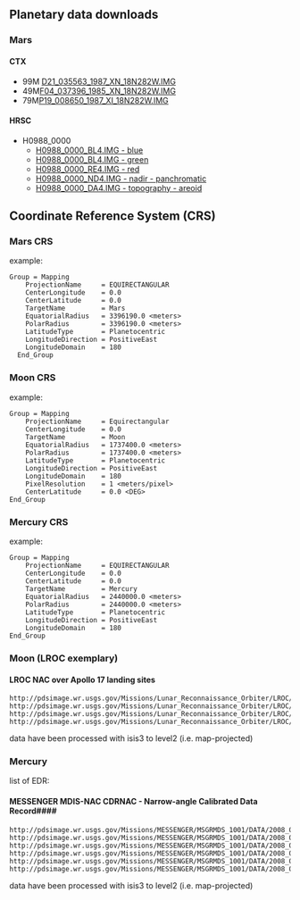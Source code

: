 ## Planetary data downloads

### Mars

#### CTX

* 99M [ D21_035563_1987_XN_18N282W.IMG](http://pds-imaging.jpl.nasa.gov/data/mro/mars_reconnaissance_orbiter/ctx/mrox_2008/data/D21_035563_1987_XN_18N282W.IMG)
* 49M[F04_037396_1985_XN_18N282W.IMG](http://pds-imaging.jpl.nasa.gov/data/mro/mars_reconnaissance_orbiter/ctx/mrox_2213/data/F04_037396_1985_XN_18N282W.IMG)
* 79M[P19_008650_1987_XI_18N282W.IMG](http://pds-imaging.jpl.nasa.gov/data/mro/mars_reconnaissance_orbiter/ctx/mrox_0589/data/P19_008650_1987_XI_18N282W.IMG)

#### HRSC

* H0988_0000
  * [H0988_0000_BL4.IMG - blue](http://pds-geosciences.wustl.edu/mex/mex-m-hrsc-5-refdr-dtm-v1/mexhrs_2001/data/0988/h0988_0000_bl4.img)
  * [H0988_0000_BL4.IMG - green](http://pds-geosciences.wustl.edu/mex/mex-m-hrsc-5-refdr-dtm-v1/mexhrs_2001/data/0988/h0988_0000_gr4.img)
  * [H0988_0000_RE4.IMG - red](http://pds-geosciences.wustl.edu/mex/mex-m-hrsc-5-refdr-dtm-v1/mexhrs_2001/data/0988/h0988_0000_re4.img)
  * [H0988_0000_ND4.IMG - nadir  - panchromatic](http://pds-geosciences.wustl.edu/mex/mex-m-hrsc-5-refdr-dtm-v1/mexhrs_2001/data/0988/h0988_0000_nd4.img)
  * [H0988_0000_DA4.IMG - topography  - areoid](http://pds-geosciences.wustl.edu/mex/mex-m-hrsc-5-refdr-dtm-v1/mexhrs_2001/data/0988/h0988_0000_da4.img)

## Coordinate Reference System (CRS)

### Mars CRS

example:

```
Group = Mapping
    ProjectionName     = EQUIRECTANGULAR
    CenterLongitude    = 0.0
    CenterLatitude     = 0.0
    TargetName         = Mars
    EquatorialRadius   = 3396190.0 <meters>
    PolarRadius        = 3396190.0 <meters>
    LatitudeType       = Planetocentric
    LongitudeDirection = PositiveEast
    LongitudeDomain    = 180
  End_Group
```

### Moon CRS

example:

```
Group = Mapping
    ProjectionName     = Equirectangular
    CenterLongitude    = 0.0
    TargetName         = Moon
    EquatorialRadius   = 1737400.0 <meters>
    PolarRadius        = 1737400.0 <meters>
    LatitudeType       = Planetocentric
    LongitudeDirection = PositiveEast
    LongitudeDomain    = 180
    PixelResolution    = 1 <meters/pixel>
    CenterLatitude     = 0.0 <DEG>
End_Group
```

### Mercury CRS

example:

```
Group = Mapping
    ProjectionName     = EQUIRECTANGULAR
    CenterLongitude    = 0.0
    CenterLatitude     = 0.0
    TargetName         = Mercury
    EquatorialRadius   = 2440000.0 <meters>
    PolarRadius        = 2440000.0 <meters>
    LatitudeType       = Planetocentric
    LongitudeDirection = PositiveEast
    LongitudeDomain    = 180
End_Group
```

### Moon (LROC exemplary)

#### LROC NAC over Apollo 17 landing sites

```
http://pdsimage.wr.usgs.gov/Missions/Lunar_Reconnaissance_Orbiter/LROC/EDR/LROLRC_0001/DATA/COM/2009192/NAC/M101949648LE.IMG
http://pdsimage.wr.usgs.gov/Missions/Lunar_Reconnaissance_Orbiter/LROC/EDR/LROLRC_0001/DATA/COM/2009192/NAC/M101956806LE.IMG
http://pdsimage.wr.usgs.gov/Missions/Lunar_Reconnaissance_Orbiter/LROC/EDR/LROLRC_0003/DATA/MAP/2010141/NAC/M129086118LE.IMG
http://pdsimage.wr.usgs.gov/Missions/Lunar_Reconnaissance_Orbiter/LROC/EDR/LROLRC_0001/DATA/MAP/2009356/NAC/M116113215LE.IMG
```

data have been processed with isis3 to level2 (i.e. map-projected)


### Mercury

list of EDR:

#### MESSENGER MDIS-NAC CDRNAC - Narrow-angle Calibrated Data Record####

```
http://pdsimage.wr.usgs.gov/Missions/MESSENGER/MSGRMDS_1001/DATA/2008_014/EN0108828332M.IMG
http://pdsimage.wr.usgs.gov/Missions/MESSENGER/MSGRMDS_1001/DATA/2008_014/EN0108828384M.IMG
http://pdsimage.wr.usgs.gov/Missions/MESSENGER/MSGRMDS_1001/DATA/2008_014/EN0108828436M.IMG
http://pdsimage.wr.usgs.gov/Missions/MESSENGER/MSGRMDS_1001/DATA/2008_014/EN0108828488M.IMG
http://pdsimage.wr.usgs.gov/Missions/MESSENGER/MSGRMDS_1001/DATA/2008_014/EN0108829085M.IMG
http://pdsimage.wr.usgs.gov/Missions/MESSENGER/MSGRMDS_1001/DATA/2008_014/EN0108830179M.IMG
```
data have been processed with isis3 to level2 (i.e. map-projected)

